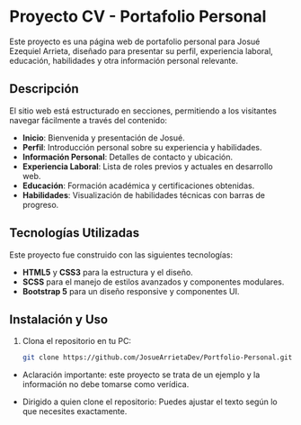 # Proyecto CV - Portafolio Personal

Este proyecto es una página web de portafolio personal para Josué Ezequiel Arrieta,
diseñado para presentar su perfil, experiencia laboral, educación, habilidades y 
otra información personal relevante.


## Descripción

El sitio web está estructurado en secciones, permitiendo a los visitantes navegar 
fácilmente a través del contenido:
- **Inicio**: Bienvenida y presentación de Josué.
- **Perfil**: Introducción personal sobre su experiencia y habilidades.
- **Información Personal**: Detalles de contacto y ubicación.
- **Experiencia Laboral**: Lista de roles previos y actuales en desarrollo web.
- **Educación**: Formación académica y certificaciones obtenidas.
- **Habilidades**: Visualización de habilidades técnicas con barras de progreso.

## Tecnologías Utilizadas

Este proyecto fue construido con las siguientes tecnologías:
- **HTML5** y **CSS3** para la estructura y el diseño.
- **SCSS** para el manejo de estilos avanzados y componentes modulares.
- **Bootstrap 5** para un diseño responsive y componentes UI.
  
## Instalación y Uso

1. Clona el repositorio en tu PC:
   ```bash
   git clone https://github.com/JosueArrietaDev/Portfolio-Personal.git


  - Aclaración importante: este proyecto se trata de un ejemplo y la información 
  no debe tomarse como verídica.
  
  - Dirigido a quien clone el repositorio: Puedes ajustar el texto según lo que
  necesites exactamente.
